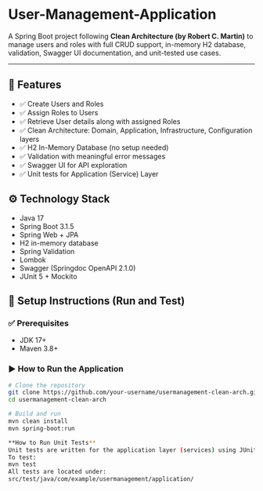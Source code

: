 # User-Management-Application
A Spring Boot project following **Clean Architecture (by Robert C. Martin)** to manage users and roles with full CRUD support, in-memory H2 database, validation, Swagger UI documentation, and unit-tested use cases.

---

## 🚀 Features

- ✅ Create Users and Roles
- ✅ Assign Roles to Users
- ✅ Retrieve User details along with assigned Roles
- ✅ Clean Architecture: Domain, Application, Infrastructure, Configuration layers
- ✅ H2 In-Memory Database (no setup needed)
- ✅ Validation with meaningful error messages
- ✅ Swagger UI for API exploration
- ✅ Unit tests for Application (Service) Layer

## ⚙️ Technology Stack

- Java 17
- Spring Boot 3.1.5
- Spring Web + JPA
- H2 in-memory database
- Spring Validation
- Lombok
- Swagger (Springdoc OpenAPI 2.1.0)
- JUnit 5 + Mockito


## 🔧 Setup Instructions (Run and Test)

### ✅ Prerequisites

- JDK 17+
- Maven 3.8+

### ▶️ How to Run the Application

```bash
# Clone the repository
git clone https://github.com/your-username/usermanagement-clean-arch.git
cd usermanagement-clean-arch

# Build and run
mvn clean install
mvn spring-boot:run

**How to Run Unit Tests**
Unit tests are written for the application layer (services) using JUnit 5 and Mockito.
To test:
mvn test
All tests are located under:
src/test/java/com/example/usermanagement/application/
